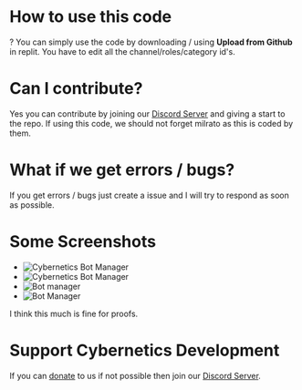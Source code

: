 # How to use this code
?
You can simply use the code by downloading / using **Upload from Github** in replit.
You have to edit all the channel/roles/category id's.

# Can I contribute?
Yes you can contribute by joining our [Discord Server](https://discord.com/invite/hHjs8wzPds) and giving a start to the repo.
If using this code, we should not forget milrato as this is coded by them.

# What if we get errors / bugs?
If you get errors / bugs just create a issue and I will try to respond as soon as possible.

# Some Screenshots
- ![Cybernetics Bot Manager](https://images-ext-1.discordapp.net/external/QtpVZ-j3_q6BvtJDnJC1Mlu7-ElmkHvDwjkZ-2Ndmjc/https/i.imgur.com/QcI1a5sh.jpg)
- ![Cybernetics Bot Manager](https://images-ext-1.discordapp.net/external/n3fIHDo4-qFBl88B-9zHxTGcPL8KNxx5xmeubwfcAUA/https/i.imgur.com/afNuAPYh.jpg)
- ![Bot manager](https://media.discordapp.net/attachments/970995535735586820/977807684873113651/Screenshot_20220522-110826_Discord.jpg)
- ![Bot Manager](https://media.discordapp.net/attachments/970995535735586820/977808006265839616/Screenshot_20220522-110943_Discord.jpg)

I think this much is fine for proofs.

# Support Cybernetics Development 
If you can [donate](https://paypal.me/cyberneticsdev) to us if not possible then join our [Discord Server](https://discord.com/invite/hHjs8wzPds).
